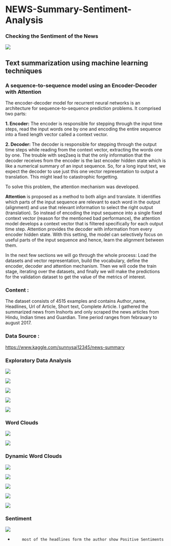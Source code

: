 # NEWS-Summary-Sentiment-Analysis
### Checking the Sentiment of the News

![](https://github.com/ShivankUdayawal/NEWS-Summary-Sentiment-Analysis/blob/main/Data%20Visualization/01.jpg)

## Text summarization using machine learning techniques
### A sequence-to-sequence model using an Encoder-Decoder with Attention
The encoder-decoder model for recurrent neural networks is an architecture for sequence-to-sequence prediction problems. It comprised two parts:

 **1. Encoder:** The encoder is responsible for stepping through the input time steps, read the input words one by one and encoding the entire sequence into a fixed length vector called a context vector.

 **2. Decoder:** The decoder is responsible for stepping through the output time steps while reading from the context vector, extracting the words one by one. The trouble with seq2seq is that the only information that the decoder receives from the encoder is the last encoder hidden state which is like a numerical summary of an input sequence. So, for a long input text, we expect the decoder to use just this one vector representation to output a translation. This might lead to catastrophic forgetting.

To solve this problem, the attention mechanism was developed.

**Attention** is proposed as a method to both align and translate. It identifies which parts of the input sequence are relevant to each word in the output (alignment) and use that relevant information to select the right output (translation). So instead of encoding the input sequence into a single fixed context vector (reason for the mentioned bad performance), the attention model develops a context vector that is filtered specifically for each output time step. Attention provides the decoder with information from every encoder hidden state. With this setting, the model can selectively focus on useful parts of the input sequence and hence, learn the alignment between them.

In the next few sections we will go through the whole process: Load the datasets and vector representation, build the vocabulary, define the encoder, decoder and attention mechanism. Then we will code the train stage, iterating over the datasets, and finally we will make the predictions for the validation dataset to get the value of the metrics of interest.

### Content :
The dataset consists of 4515 examples and contains Author_name, Headlines, Url of Article, Short text, Complete Article. I gathered the summarized news from Inshorts and only scraped the news articles from Hindu, Indian times and Guardian. Time period ranges from febrauary to august 2017.

### Data Source :
https://www.kaggle.com/sunnysai12345/news-summary

### Exploratory Data Analysis

![](https://github.com/ShivankUdayawal/NEWS-Summary-Sentiment-Analysis/blob/main/Data%20Visualization/10.jpg)

![](https://github.com/ShivankUdayawal/NEWS-Summary-Sentiment-Analysis/blob/main/Data%20Visualization/11.jpg)

![](https://github.com/ShivankUdayawal/NEWS-Summary-Sentiment-Analysis/blob/main/Data%20Visualization/12.jpg)

![](https://github.com/ShivankUdayawal/NEWS-Summary-Sentiment-Analysis/blob/main/Data%20Visualization/13.jpg)

![](https://github.com/ShivankUdayawal/NEWS-Summary-Sentiment-Analysis/blob/main/Data%20Visualization/14.jpg)

### Word Clouds

![](https://github.com/ShivankUdayawal/NEWS-Summary-Sentiment-Analysis/blob/main/Data%20Visualization/15.jpg)

![](https://github.com/ShivankUdayawal/NEWS-Summary-Sentiment-Analysis/blob/main/Data%20Visualization/16.jpg)

### Dynamic Word Clouds

![](https://github.com/ShivankUdayawal/NEWS-Summary-Sentiment-Analysis/blob/main/Data%20Visualization/17.jpg)

![](https://github.com/ShivankUdayawal/NEWS-Summary-Sentiment-Analysis/blob/main/Data%20Visualization/18.jpg)

![](https://github.com/ShivankUdayawal/NEWS-Summary-Sentiment-Analysis/blob/main/Data%20Visualization/19.jpg)

![](https://github.com/ShivankUdayawal/NEWS-Summary-Sentiment-Analysis/blob/main/Data%20Visualization/20.jpg)

![](https://github.com/ShivankUdayawal/NEWS-Summary-Sentiment-Analysis/blob/main/Data%20Visualization/21.jpg)

### Sentiment

![](https://github.com/ShivankUdayawal/NEWS-Summary-Sentiment-Analysis/blob/main/Data%20Visualization/22.jpg)

*         most of the headlines form the author show Positive Sentiments
